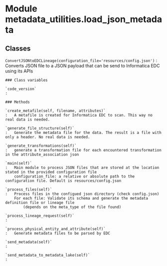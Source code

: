 Module metadata_utilities.load_json_metadata
============================================

Classes
-------

`ConvertJSONtoEDCLineage(configuration_file='resources/config.json')`
:   Converts JSON file to a JSON payload that can be send to Informatica EDC using its APIs

    ### Class variables

    `code_version`
    :

    ### Methods

    `create_metafile(self, filename, attributes)`
    :   A metafile is created for Informatica EDC to scan. This way no real data is needed.

    `generate_file_structure(self)`
    :   Generate the metadata file for the data. The result is a file with only a header. No real data is needed.

    `generate_transformations(self)`
    :   generate a transformation file for each encountered transformation in the attribute_association json

    `main(self)`
    :   Main module to process JSON files that are stored at the location stated in the provided configuration file
        configuration_file: a relative or absolute path to the configuration file. Default is resources/config.json

    `process_files(self)`
    :   Process files in the configued json directory (check config.json)
        For each file: Validate its schema and generate the metadata definition file or lineage file
            (depends on the meta_type of the file found)

    `process_lineage_request(self)`
    :

    `process_physical_entity_and_attribute(self)`
    :   Generate metadata files to be parsed by EDC

    `send_metadata(self)`
    :

    `send_metadata_to_metadata_lake(self)`
    :